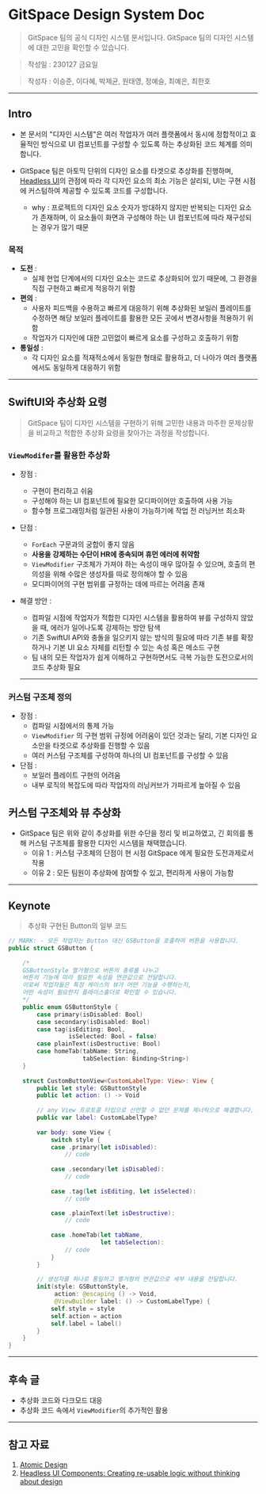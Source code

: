 # GitSpace Design System Doc
> GitSpace 팀의 공식 디자인 시스템 문서입니다. GitSpace 팀의 디자인 시스템에 대한 고민을 확인할 수 있습니다.

> 작성일 : 230127 금요일

> 작성자 : 이승준, 이다혜, 박제균, 원태영, 정예슬, 최예은, 최한호

---
## Intro
- 본 문서의 "디자인 시스템"은 여러 작업자가 여러 플랫폼에서 동시에 정합적이고 효율적인 방식으로 UI 컴포넌트를 구성할 수 있도록 하는 추상화된 코드 체계를 의미합니다.

- GitSpace 팀은 아토믹 단위의 디자인 요소를 타겟으로 추상화를 진행하며, [Headless UI](https://medium.com/cstech/headless-ui-components-creating-re-usable-logic-without-thinking-about-design-69ac9fad6400)의 관점에 따라 각 디자인 요소의 최소 기능은 살리되, UI는 구현 시점에 커스텀하여 제공할 수 있도록 코드를 구성합니다.
    - why : 프로젝트의 디자인 요소 숫자가 방대하지 않지만 반복되는 디자인 요소가 존재하며, 이 요소들이 화면과 구성해야 하는 UI 컴포넌트에 따라 재구성되는 경우가 많기 때문

### 목적
- **도전** :
    - 실제 현업 단계에서의 디자인 요소는 코드로 추상화되어 있기 때문에, 그 환경을 직접 구현하고 빠르게 적응하기 위함
- **편의** : 
    - 사용자 피드백을 수용하고 빠르게 대응하기 위해 추상화된 보일러 플레이트를 수정하면 해당 보일러 플레이트를 활용한 모든 곳에서 변경사항을 적용하기 위함
    - 작업자가 디자인에 대한 고민없이 빠르게 요소를 구성하고 호출하기 위함
- **통일성** :
    - 각 디자인 요소를 적재적소에서 동일한 형태로 활용하고, 더 나아가 여러 플랫폼에서도 동일하게 대응하기 위함

---
## SwiftUI와 추상화 요령
> GitSpace 팀이 디자인 시스템을 구현하기 위해 고민한 내용과 마주한 문제상황을 비교하고 적합한 추상화 요령을 찾아가는 과정을 작성합니다.

### `ViewModifer`를 활용한 추상화
- 장점 :
    - 구현이 편리하고 쉬움
    - 구성해야 하는 UI 컴포넌트에 필요한 모디파이어만 호출하여 사용 가능
    - 함수형 프로그래밍처럼 일관된 사용이 가능하기에 작업 전 러닝커브 최소화
- 단점 : 
    - `ForEach` 구문과의 궁합이 좋지 않음
    - **사용을 강제하는 수단이 HR에 종속되며 휴먼 에러에 취약함**
    - `ViewModifier` 구조체가 가져야 하는 속성이 매우 많아질 수 있으며, 호출의 편의성을 위해 수많은 생성자를 따로 정의해야 할 수 있음
    - 모디파이어의 구현 범위를 규정하는 데에 따르는 어려움 존재

- 해결 방안 :
    - 컴파일 시점에 작업자가 적합한 디자인 시스템을 활용하여 뷰를 구성하지 않았을 때, 에러가 일어나도록 강제하는 방안 탐색
    - 기존 SwiftUI API와 충돌을 일으키지 않는 방식의 필요에 따라 기존 뷰를 확장하거나 기본 UI 요소 자체를 리턴할 수 있는 속성 혹은 메소드 구현
    - 팀 내의 모든 작업자가 쉽게 이해하고 구현하면서도 극복 가능한 도전으로서의 코드 추상화 필요
    ---
### 커스텀 구조체 정의
- 장점 :
    - 컴파일 시점에서의 통제 가능
    - `ViewModifier` 의 구현 범위 규정에 어려움이 있던 것과는 달리, 기본 디자인 요소만을 타겟으로 추상화를 진행할 수 있음
    - 여러 커스텀 구조체를 구성하여 하나의 UI 컴포넌트를 구성할 수 있음
- 단점 :
    - 보일러 플레이트 구현의 어려움
    - 내부 로직의 복잡도에 따라 작업자의 러닝커브가 가파르게 높아질 수 있음


## 커스텀 구조체와 뷰 추상화
- GitSpace 팀은 위와 같이 추상화를 위한 수단을 정리 및 비교하였고, 긴 회의를 통해 커스텀 구조체를 활용한 디자인 시스템을 채택했습니다.
    - 이유 1 : 커스텀 구조체의 단점이 현 시점 GitSpace 에게 필요한 도전과제로서 작용
    - 이유 2 : 모든 팀원이 추상화에 참여할 수 있고, 편리하게 사용이 가능함

---
## Keynote
> 추상화 구현된 Button의 일부 코드
```swift
// MARK: - 모든 작업자는 Button 대신 GSButton을 호출하여 버튼을 사용합니다.
public struct GSButton {
    
    /*
    GSButtonStyle 열거형으로 버튼의 종류를 나누고
    버튼의 기능에 따라 필요한 속성을 연관값으로 전달합니다.
    이로써 작업자들은 특정 케이스의 뷰가 어떤 기능을 수행하는지,
    어떤 속성이 필요한지 플레이스홀더로 확인할 수 있습니다.
    */
    public enum GSButtonStyle {
        case primary(isDisabled: Bool)
        case secondary(isDisabled: Bool)
        case tag(isEditing: Bool,
                 isSelected: Bool = false)
        case plainText(isDestructive: Bool)
        case homeTab(tabName: String,
                     tabSelection: Binding<String>)
    }
    
    struct CustomButtonView<CustomLabelType: View>: View {
        public let style: GSButtonStyle
        public let action: () -> Void
        
        // any View 프로토콜 타입으로 선언할 수 없던 문제를 제너릭으로 해결합니다.
        public var label: CustomLabelType?
    
        var body: some View {
            switch style {
            case .primary(let isDisabled):
                // code
            
            case .secondary(let isDisabled):
                // code
                
            case .tag(let isEditing, let isSelected):
                // code

            case .plainText(let isDestructive):
                // code
        
            case .homeTab(let tabName,
                          let tabSelection):
                // code
            }
        }
        
        // 생성자를 하나로 통일하고 열거형의 연관값으로 세부 내용을 전달합니다.
        init(style: GSButtonStyle,
             action: @escaping () -> Void,
             @ViewBuilder label: () -> CustomLabelType) {
            self.style = style
            self.action = action
            self.label = label()
        }
    }
}
```
---
## 후속 글
- 추상화 코드와 다크모드 대응
- 추상화 코드 속에서 `ViewModifier`의 추가적인 활용

---
## 참고 자료
1. [Atomic Design](https://bradfrost.com/blog/post/atomic-web-design/)
2. [Headless UI Components: Creating re-usable logic without thinking about design](https://medium.com/cstech/headless-ui-components-creating-re-usable-logic-without-thinking-about-design-69ac9fad6400)
